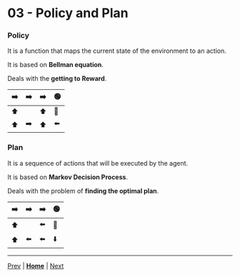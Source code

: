 # 03 - Policy and Plan

### Policy

It is a function that maps the current state of the environment to an action. 

It is based on **Bellman equation**.

Deals with the **getting to Reward**.

| ➡️   | ➡️   | ➡️   | 🟢   |
| --- | --- | --- | --- |
| ⬆️   |     | ⬆️   | 🔴   |
| ⬆️   | ➡️   | ⬆️   | ⬅️   |



### Plan

It is a sequence of actions that will be executed by the agent. 

It is based on **Markov Decision Process**.

Deals with the problem of **finding the optimal plan**.

| ➡️   | ➡️   | ➡️   | 🟢   |
| --- | --- | --- | --- |
| ⬆️   |     | ⬅️   | 🔴   |
| ⬆️   | ⬅️   | ⬅️   | ⬇️   |


---
[Prev](../02-mdp/README.md) | **[Home](../../../README.md)** | [Next](../04-penalty/README.md)